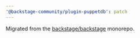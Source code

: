 ```yaml
---
'@backstage-community/plugin-puppetdb': patch
---
```


Migrated from the [backstage/backstage](https://github.com/backstage/backstage) monorepo.
